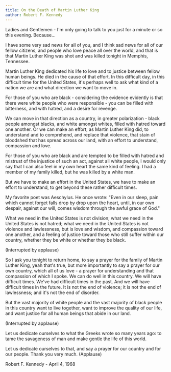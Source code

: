 ```yaml
---
title: On the Death of Martin Luther King
author: Robert F. Kennedy
---
```

 Ladies and Gentlemen - I'm only going to talk to you just for a minute or so this evening. Because...

 I have some very sad news for all of you, and I think sad news for all of our fellow citizens, and people who love peace all over the world, and that is that Martin Luther King was shot and was killed tonight in Memphis, Tennessee.

 Martin Luther King dedicated his life to love and to justice between fellow human beings. He died in the cause of that effort. In this difficult day, in this difficult time for the United States, it's perhaps well to ask what kind of a nation we are and what direction we want to move in.

 For those of you who are black - considering the evidence evidently is that there were white people who were responsible - you can be filled with bitterness, and with hatred, and a desire for revenge.

 We can move in that direction as a country, in greater polarization - black people amongst blacks, and white amongst whites, filled with hatred toward one another. Or we can make an effort, as Martin Luther King did, to understand and to comprehend, and replace that violence, that stain of bloodshed that has spread across our land, with an effort to understand, compassion and love.

 For those of you who are black and are tempted to be filled with hatred and mistrust of the injustice of such an act, against all white people, I would only say that I can also feel in my own heart the same kind of feeling. I had a member of my family killed, but he was killed by a white man.

 But we have to make an effort in the United States, we have to make an effort to understand, to get beyond these rather difficult times.

 My favorite poet was Aeschylus. He once wrote: "Even in our sleep, pain which cannot forget falls drop by drop upon the heart, until, in our own despair, against our will, comes wisdom through the awful grace of God."

 What we need in the United States is not division; what we need in the United States is not hatred; what we need in the United States is not violence and lawlessness, but is love and wisdom, and compassion toward one another, and a feeling of justice toward those who still suffer within our country, whether they be white or whether they be black.

 (Interrupted by applause)

 So I ask you tonight to return home, to say a prayer for the family of Martin Luther King, yeah that's true, but more importantly to say a prayer for our own country, which all of us love - a prayer for understanding and that compassion of which I spoke. We can do well in this country. We will have difficult times. We've had difficult times in the past. And we will have difficult times in the future. It is not the end of violence; it is not the end of lawlessness; and it's not the end of disorder.

 But the vast majority of white people and the vast majority of black people in this country want to live together, want to improve the quality of our life, and want justice for all human beings that abide in our land.

 (Interrupted by applause)

 Let us dedicate ourselves to what the Greeks wrote so many years ago: to tame the savageness of man and make gentle the life of this world.

 Let us dedicate ourselves to that, and say a prayer for our country and for our people. Thank you very much. (Applause)

 Robert F. Kennedy - April 4, 1968
